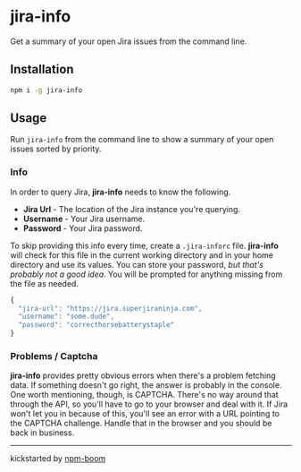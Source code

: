 # jira-info

Get a summary of your open Jira issues from the command line.

## Installation

```sh
npm i -g jira-info
```

## Usage

Run `jira-info` from the command line to show a summary of your open issues sorted by priority.

### Info

In order to query Jira, **jira-info** needs to know the following.

* **Jira Url** - The location of the Jira instance you're querying.  
* **Username** - Your Jira username.  
* **Password** - Your Jira password.  

To skip providing this info every time, create a `.jira-inforc` file.  **jira-info** will check for this file in the current working directory and in your home directory and use its values.  You can store your password, *but that's probably not a good idea*.  You will be prompted for anything missing from the file as needed.

```js
{
  "jira-url": "https://jira.superjiraninja.com",
  "username": "some.dude",
  "password": "correcthorsebatterystaple"
}
```

### Problems / Captcha

**jira-info** provides pretty obvious errors when there's a problem fetching data.  If something doesn't go right, the answer is probably in the console.  One worth mentioning, though, is CAPTCHA.  There's no way around that through the API, so you'll have to go to your browser and deal with it.  If Jira won't let you in because of this, you'll see an error with a URL pointing to the CAPTCHA challenge.  Handle that in the browser and you should be back in business.







---
kickstarted by [npm-boom][npm-boom]

[npm-boom]: https://github.com/reergymerej/npm-boom
